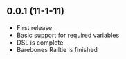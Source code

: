 ## 0.0.1 (11-1-11)

* First release
* Basic support for required variables
* DSL is complete
* Barebones Railtie is finished
